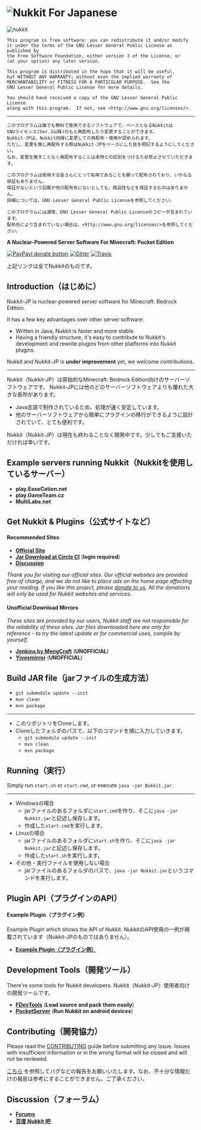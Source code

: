 ![Nukkit](https://github.com/Nukkit/Nukkit) For Japanese
===================
![nukkit](https://github.com/Nukkit/Nukkit/blob/master/images/banner.png)

	This program is free software: you can redistribute it and/or modify
	it under the terms of the GNU Lesser General Public License as published by
	the Free Software Foundation, either version 3 of the License, or
	(at your option) any later version.

	This program is distributed in the hope that it will be useful,
	but WITHOUT ANY WARRANTY; without even the implied warranty of
	MERCHANTABILITY or FITNESS FOR A PARTICULAR PURPOSE.  See the
	GNU Lesser General Public License for more details.

	You should have received a copy of the GNU Lesser General Public License
	along with this program.  If not, see <http://www.gnu.org/licenses/>.

---------------------

	このプログラムは誰でも無料で使用できるソフトウェアで、ベースとなるNukkitは
	GNUライセンス(Ver.3以降)のもと再配布したり変更することができます。
	Nukkit-JPは、Nukkit同様に変更しての再配布・使用が認められます。
	ただし、変更を施し再配布する際はNukkit-JPをベースにした旨を明記するようにしてください。
	なお、変更を施すことなく再配布することは本物との区別をつけるため禁止させていただきます。

	このプログラムは使用する皆さんにとって有用であることを願って配布されており、いかなる保証もありません。
	保証がないという記載が他の配布先にないとしても、商品性などを保証するものはありません。
	詳細については、GNU Lesser General Public Licenseを参照してください。

	このプログラムには通常、GNU Lesser General Public Licenseのコピーが含まれています。
	配布先により含まれていない場合は、<http://www.gnu.org/licenses/>を参照してください。

__A Nuclear-Powered Server Software For Minecraft: Pocket Edition__

[![PayPayl donate button](https://img.shields.io/badge/paypal-donate-yellow.svg)](https://www.paypal.com/cgi-bin/webscr?cmd=_donations&business=magicdroidx%40gmail%2ecom&lc=US&item_name=Nukkit&currency_code=USD&bn=PP%2dDonationsBF%3apaypal%2ddonate%2dyellow%2esvg%3aNonHostedGuest)
[![Gitter](https://img.shields.io/gitter/room/Nukkit/Nukkit.js.svg?style=flat)](https://gitter.im/Nukkit/Nukkit)
[![Travis](https://img.shields.io/travis/Nukkit/Nukkit.svg?style=flat)](https://travis-ci.org/Nukkit/Nukkit)

上記リンクは全てNukkitのものです。

Introduction（はじめに）
-------------------

Nukkit-JP is nuclear-powered server software for Minecraft: Bedrock Edition.

It has a few key advantages over other server software:

* Written in Java, Nukkit is faster and more stable.
* Having a friendly structure, it's easy to contribute to Nukkit's development and rewrite plugins from other platforms into Nukkit plugins.

Nukkit and Nukkit-JP is **under improvement** yet, we welcome contributions. 

----------------

Nukkit（Nukkit-JP）は原始的なMinecraft: Bedrock Edition向けのサーバーソフトウェアです。
Nukkit-JPには他のどのサーバーソフトウェアよりも優れた大きな長所があります。

* Java言語で制作されているため、処理が速く安定しています。
* 他のサーバーソフトウェアから簡単にプラグインの移行ができるように設計されていて、とても便利です。

Nukkit（Nukkit-JP）は現在も終わることなく開発中です。少しでもご支援いただければ幸いです。

Example servers running Nukkit（Nukkitを使用しているサーバー）
--------------------
- **play.EaseCation.net**
- **play.GameTeam.cz**
- **MultiLabs.net**

Get Nukkit & Plugins（公式サイトなど）
--------------------

#### Recommended Sites

* __[Official Site](https://nukkit.io)__
* __[Jar Download at Circle CI](https://circleci.com/gh/Nukkit/Nukkit/tree/master/)__ (**login required**)
* __[Discussion](#discussion)__

*Thank you for visiting our official sites. Our official websites are provided free of charge, and we do not like to place ads on the home page affecting your reading. If you like this project, please [donate to us](https://www.paypal.com/cgi-bin/webscr?cmd=_donations&business=magicdroidx%40gmail%2ecom&lc=US&item_name=Nukkit&currency_code=USD&bn=PP%2dDonationsBF%3apaypal%2ddonate%2dyellow%2esvg%3aNonHostedGuest). All the donations will only be used for Nukkit websites and services.*


#### Unofficial Download Mirrors
*These sites are provided by our users, Nukkit staff are not responsible for the reliability of these sites. Jar files downloaded here are only for reference - to try the latest update or for commercial uses, compile by yourself.*

* __[Jenkins by MengCraft](http://ci.mengcraft.com:8080/job/Nukkit/lastSuccessfulBuild/)__ (**UNOFFICIAL**)
* __[Yivesmirror](https://yivesmirror.com/downloads/nukkit)__ (**UNOFFICIAL**)

Build JAR file（jarファイルの生成方法）
-------------
- `git submodule update --init`
- `mvn clean`
- `mvn package`

-------------

- このリポジトリをCloneします。
- Cloneしたフォルダのパスで、以下のコマンドを順に入力していきます。
    * `git submodule update --init`
    * `mvn clean`
    * `mvn package`


Running（実行）
-------------
Simply run `start.sh` or `start.cmd`, or execute `java -jar Nukkit.jar`.

--------------------

* Windowsの場合
	- jarファイルのあるフォルダに`start.cmd`を作り、そこに`java -jar Nukkit.jar`と記述し保存します。
	- 作成した`start.cmd`を実行します。
* Linuxの場合
	- jarファイルのあるフォルダに`start.sh`を作り、そこに`java -jar Nukkit.jar`と記述し保存します。
	- 作成した`start.sh`を実行します。
* その他・実行ファイルを使用しない場合
	- jarファイルのあるフォルダのパスで、`java -jar Nukkit.jar`というコマンドを実行します。

Plugin API（プラグインのAPI）
-------------
#### **Example Plugin（プラグイン例）**
Example Plugin which shows the API of Nukkit.
NukkitのAPI使用の一例が掲載されています（Nukkit-JPのものではありません）。

* __[Example Plugin（プラグイン例）](http://github.com/Nukkit/ExamplePlugin)__

Development Tools（開発ツール）
-----------------
There're some tools for Nukkit developers.
Nukkit（Nukkit-JP）使用者向けの開発ツールです。

* __[FDevTools](https://github.com/fengberd/FDevTools)__ (**Load source and pack them easily**)
* __[PocketServer](https://github.com/fengberd/MinecraftPEServer)__ (**Run Nukkit on android devices**)

Contributing（開発協力）
------------
Please read the [CONTRIBUTING](https://github.com/Nukkit/Nukkit/blob/jp/.github/CONTRIBUTING.md) guide before submitting any issue. Issues with insufficient information or in the wrong format will be closed and will not be reviewed.


[こちら](https://github.com/Nukkit/Nukkit/blob/jp/.github/CONTRIBUTING.md) を参照してバグなどの報告をお願いいたします。なお、不十分な情報だけの報告は参考にすることができません。ご了承ください。

Discussion（フォーラム）
-------------
* __[Forums](https://forums.nukkit.io)__
* __[百度 Nukkit 吧](http://tieba.baidu.com/f?kw=nukkit)__
